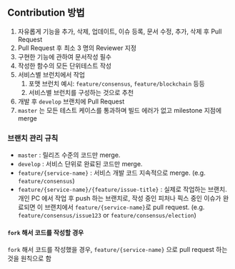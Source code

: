 ## Contribution 방법

1.  자유롭게 기능을 추가, 삭제, 업데이트, 이슈 등록, 문서 수정, 추가, 삭제 후 Pull Request
2.  Pull Request 후 최소 3 명의 Reviewer 지정
3.  구현한 기능에 관하여 문서작성 필수
4.  작성한 함수의 모든 단위테스트 작성
5.  서비스별 브런치에서 작업
    1.  포맷 브런치 예시: `feature/consensus`, `feature/blockchain` 등등
    2.  서비스별 브런치를 구성하는 것으로 추천
6.  개발 후 `develop` 브랜치에 Pull Request
7.  `master` 는 모든 테스트 케이스를 통과하며 빌드 에러가 없고 milestone 지점에 merge

### 브랜치 관리 규칙

* `master` : 릴리즈 수준의 코드만 merge.
* `develop` : 서비스 단위로 완료된 코드만 merge.
* `feature/{service-name}` : 서비스 개발 코드 지속적으로 merge. (e.g. `feature/consensus`)
* `feature/{service-name}/{feature/issue-title}` : 실제로 작업하는 브랜치. 개인 PC 에서 작업 후 push 하는 브랜치로, 작성 중인 피처나 픽스 중인 이슈가 완료되면 이 브랜치에서 `feature/{service-name}`로 pull request. (e.g. `feature/consensus/issue123` or `feature/consensus/election`)

#### `fork` 해서 코드를 작성할 경우

`fork` 해서 코드를 작성했을 경우, `feature/{service-name}` 으로 pull request 하는 것을 원칙으로 함
